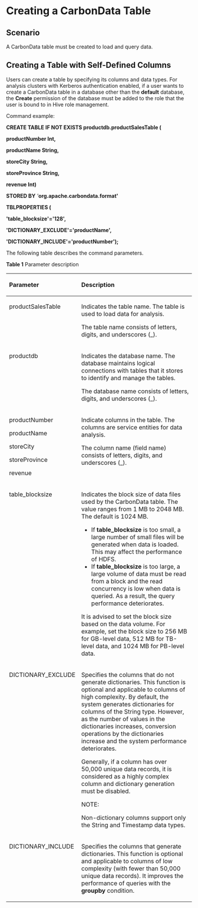# Creating a CarbonData Table<a name="EN-US_TOPIC_0125375550"></a>

## Scenario<a name="sc8e40ead59f14598a17ae9df4671f8d6"></a>

A CarbonData table must be created to load and query data.

## Creating a Table with Self-Defined Columns<a name="sc041366413274b1d9d8acfa99a66a0af"></a>

Users can create a table by specifying its columns and data types. For analysis clusters with Kerberos authentication enabled, if a user wants to create a CarbonData table in a database other than the  **default**  database, the  **Create**  permission of the database must be added to the role that the user is bound to in Hive role management.

Command example:

**CREATE TABLE** **IF NOT EXISTS productdb.productSalesTable \(**

**productNumber Int,**

**productName String,**

**storeCity String,**

**storeProvince String,**

**revenue Int\)**

**STORED BY** _'_**org.apache.carbondata.format'**

**TBLPROPERTIES \(**

**'table\_blocksize'='128',**

**'DICTIONARY\_EXCLUDE'='productName',**

**'DICTIONARY\_INCLUDE'='productNumber'\);**

The following table describes the command parameters.

**Table  1**  Parameter description

<a name="ta1fe1b8b996f40eaaeaeb300ec4df699"></a>
<table><thead align="left"><tr id="rb3ffc3988a4b4e07b352ca9921f62f1d"><th class="cellrowborder" valign="top" width="29.32%" id="mcps1.2.3.1.1"><p id="a4bb5a6f22ef64eefb93fe25fa6a268f4"><a name="a4bb5a6f22ef64eefb93fe25fa6a268f4"></a><a name="a4bb5a6f22ef64eefb93fe25fa6a268f4"></a><strong id="ab6962c7a6a1142308457d24025b48ae5"><a name="ab6962c7a6a1142308457d24025b48ae5"></a><a name="ab6962c7a6a1142308457d24025b48ae5"></a>Parameter</strong></p>
</th>
<th class="cellrowborder" valign="top" width="70.67999999999999%" id="mcps1.2.3.1.2"><p id="aed7a11823bed4e40998ee616e580b654"><a name="aed7a11823bed4e40998ee616e580b654"></a><a name="aed7a11823bed4e40998ee616e580b654"></a><strong id="a99dac34298344584ae01bf6b205ffec9"><a name="a99dac34298344584ae01bf6b205ffec9"></a><a name="a99dac34298344584ae01bf6b205ffec9"></a>Description</strong></p>
</th>
</tr>
</thead>
<tbody><tr id="r0a94d81d4151449ba7ddaccb76a88efe"><td class="cellrowborder" valign="top" width="29.32%" headers="mcps1.2.3.1.1 "><p id="a17dfc861689143d4b56d555474aedfd6"><a name="a17dfc861689143d4b56d555474aedfd6"></a><a name="a17dfc861689143d4b56d555474aedfd6"></a>productSalesTable</p>
</td>
<td class="cellrowborder" valign="top" width="70.67999999999999%" headers="mcps1.2.3.1.2 "><p id="a04efc0e428db4cd891531dd0f0aa1293"><a name="a04efc0e428db4cd891531dd0f0aa1293"></a><a name="a04efc0e428db4cd891531dd0f0aa1293"></a>Indicates the table name. The table is used to load data for analysis.</p>
<p id="a1829e6fa167e40c199d2e5aec61665be"><a name="a1829e6fa167e40c199d2e5aec61665be"></a><a name="a1829e6fa167e40c199d2e5aec61665be"></a>The table name consists of letters, digits, and underscores (_).</p>
</td>
</tr>
<tr id="rb37c1f93ca9340b3b55916d676054e53"><td class="cellrowborder" valign="top" width="29.32%" headers="mcps1.2.3.1.1 "><p id="ae1d210524c06493381cda8b9e61cd0c6"><a name="ae1d210524c06493381cda8b9e61cd0c6"></a><a name="ae1d210524c06493381cda8b9e61cd0c6"></a>productdb</p>
</td>
<td class="cellrowborder" valign="top" width="70.67999999999999%" headers="mcps1.2.3.1.2 "><p id="a408b2e969fcd454e8fa7980612444748"><a name="a408b2e969fcd454e8fa7980612444748"></a><a name="a408b2e969fcd454e8fa7980612444748"></a>Indicates the database name. The database maintains logical connections with tables that it stores to identify and manage the tables.</p>
<p id="a75f4a383fd894c24b13477d5a9850d9c"><a name="a75f4a383fd894c24b13477d5a9850d9c"></a><a name="a75f4a383fd894c24b13477d5a9850d9c"></a>The database name consists of letters, digits, and underscores (_).</p>
</td>
</tr>
<tr id="r938f8bcb7b5640b0a0d009568a53e068"><td class="cellrowborder" valign="top" width="29.32%" headers="mcps1.2.3.1.1 "><p id="en-us_topic_0056202763_p612995833313"><a name="en-us_topic_0056202763_p612995833313"></a><a name="en-us_topic_0056202763_p612995833313"></a>productNumber</p>
<p id="a72cf6262ccaf47b99224ccc540738d71"><a name="a72cf6262ccaf47b99224ccc540738d71"></a><a name="a72cf6262ccaf47b99224ccc540738d71"></a>productName</p>
<p id="ae24bbd64e7d94af294c03e66d13aaba0"><a name="ae24bbd64e7d94af294c03e66d13aaba0"></a><a name="ae24bbd64e7d94af294c03e66d13aaba0"></a>storeCity</p>
<p id="ab2d72852117c470d810b2808840d194b"><a name="ab2d72852117c470d810b2808840d194b"></a><a name="ab2d72852117c470d810b2808840d194b"></a>storeProvince</p>
<p id="a7a1e216444dd4397b2817032ecec8fe4"><a name="a7a1e216444dd4397b2817032ecec8fe4"></a><a name="a7a1e216444dd4397b2817032ecec8fe4"></a>revenue</p>
</td>
<td class="cellrowborder" valign="top" width="70.67999999999999%" headers="mcps1.2.3.1.2 "><p id="a59bd0920e6e3456393691187a469fb97"><a name="a59bd0920e6e3456393691187a469fb97"></a><a name="a59bd0920e6e3456393691187a469fb97"></a>Indicate columns in the table. The columns are service entities for data analysis.</p>
<p id="a6becfa89bef3455990cb6c46360f8efc"><a name="a6becfa89bef3455990cb6c46360f8efc"></a><a name="a6becfa89bef3455990cb6c46360f8efc"></a>The column name (field name) consists of letters, digits, and underscores (_).</p>
</td>
</tr>
<tr id="r30bed907cc3e46f78cab6c0baad00042"><td class="cellrowborder" valign="top" width="29.32%" headers="mcps1.2.3.1.1 "><p id="en-us_topic_0056202763_p602436163756"><a name="en-us_topic_0056202763_p602436163756"></a><a name="en-us_topic_0056202763_p602436163756"></a>table_blocksize</p>
</td>
<td class="cellrowborder" valign="top" width="70.67999999999999%" headers="mcps1.2.3.1.2 "><p id="a04907fc5ae7347e29c4d98f274a5363f"><a name="a04907fc5ae7347e29c4d98f274a5363f"></a><a name="a04907fc5ae7347e29c4d98f274a5363f"></a>Indicates the block size of data files used by the CarbonData table. The value ranges from 1 MB to 2048 MB. The default is 1024 MB.</p>
<a name="u3efe04eede1f4b5e82e2500817e4ba63"></a><a name="u3efe04eede1f4b5e82e2500817e4ba63"></a><ul id="u3efe04eede1f4b5e82e2500817e4ba63"><li>If <strong id="a8f9ac973a4fa447493b5037217757221"><a name="a8f9ac973a4fa447493b5037217757221"></a><a name="a8f9ac973a4fa447493b5037217757221"></a>table_blocksize</strong> is too small, a large number of small files will be generated when data is loaded. This may affect the performance of HDFS.</li><li>If <strong id="a03b1cf41a4244c5b93341d83b3bdb584"><a name="a03b1cf41a4244c5b93341d83b3bdb584"></a><a name="a03b1cf41a4244c5b93341d83b3bdb584"></a>table_blocksize</strong> is too large, a large volume of data must be read from a block and the read concurrency is low when data is queried. As a result, the query performance deteriorates.</li></ul>
<p id="a2c7a97060b12447ebc4d02fcdfd0a9d2"><a name="a2c7a97060b12447ebc4d02fcdfd0a9d2"></a><a name="a2c7a97060b12447ebc4d02fcdfd0a9d2"></a>It is advised to set the block size based on the data volume. For example, set the block size to 256 MB for GB-level data, 512 MB for TB-level data, and 1024 MB for PB-level data.</p>
</td>
</tr>
<tr id="r031d50afe914454d963545ed5540162e"><td class="cellrowborder" valign="top" width="29.32%" headers="mcps1.2.3.1.1 "><p id="a0c071e2e75a74740b7cdb20f79fd8fed"><a name="a0c071e2e75a74740b7cdb20f79fd8fed"></a><a name="a0c071e2e75a74740b7cdb20f79fd8fed"></a>DICTIONARY_EXCLUDE</p>
</td>
<td class="cellrowborder" valign="top" width="70.67999999999999%" headers="mcps1.2.3.1.2 "><p id="a04db6e1234fe4bd89d3e47fd9a57f2a5"><a name="a04db6e1234fe4bd89d3e47fd9a57f2a5"></a><a name="a04db6e1234fe4bd89d3e47fd9a57f2a5"></a>Specifies the columns that do not generate dictionaries. This function is optional and applicable to columns of high complexity. By default, the system generates dictionaries for columns of the String type. However, as the number of values in the dictionaries increases, conversion operations by the dictionaries increase and the system performance deteriorates.</p>
<p id="a428dd442ff294043a4f80284e67d04b0"><a name="a428dd442ff294043a4f80284e67d04b0"></a><a name="a428dd442ff294043a4f80284e67d04b0"></a>Generally, if a column has over 50,000 unique data records, it is considered as a highly complex column and dictionary generation must be disabled.</p>
<div class="note" id="nca3ea40cbfb343a2a80575253f5a9c03"><a name="nca3ea40cbfb343a2a80575253f5a9c03"></a><a name="nca3ea40cbfb343a2a80575253f5a9c03"></a><span class="notetitle"> NOTE: </span><div class="notebody"><p id="a6316924fcd1f4d28bcf1ef2e7a0c9f1a"><a name="a6316924fcd1f4d28bcf1ef2e7a0c9f1a"></a><a name="a6316924fcd1f4d28bcf1ef2e7a0c9f1a"></a>Non-dictionary columns support only the String and Timestamp data types.</p>
</div></div>
</td>
</tr>
<tr id="ra7023eb6afb84a54a6f73a7249f24f21"><td class="cellrowborder" valign="top" width="29.32%" headers="mcps1.2.3.1.1 "><p id="a88367b4ff9f64a7a81a451186c2b9736"><a name="a88367b4ff9f64a7a81a451186c2b9736"></a><a name="a88367b4ff9f64a7a81a451186c2b9736"></a>DICTIONARY_INCLUDE</p>
</td>
<td class="cellrowborder" valign="top" width="70.67999999999999%" headers="mcps1.2.3.1.2 "><p id="a44e24c5b6ad348a5b36265e9c7928d54"><a name="a44e24c5b6ad348a5b36265e9c7928d54"></a><a name="a44e24c5b6ad348a5b36265e9c7928d54"></a>Specifies the columns that generate dictionaries. This function is optional and applicable to columns of low complexity (with fewer than 50,000 unique data records). It improves the performance of queries with the <strong id="a4e3d0861667941e4bf0bc4ec21f2875b"><a name="a4e3d0861667941e4bf0bc4ec21f2875b"></a><a name="a4e3d0861667941e4bf0bc4ec21f2875b"></a>groupby</strong> condition.</p>
</td>
</tr>
</tbody>
</table>

